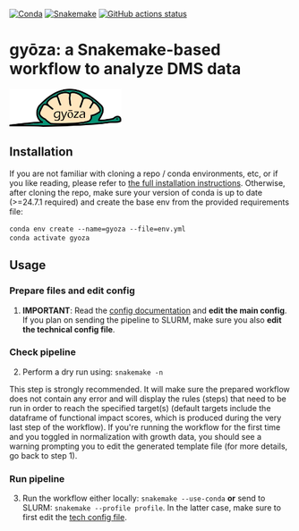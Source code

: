 [![Conda](https://img.shields.io/badge/conda-≥24.9.1-brightgreen.svg)](https://github.com/conda/conda)
[![Snakemake](https://img.shields.io/badge/snakemake-≥8.23.2-brightgreen.svg)](https://snakemake.github.io)
[![GitHub actions status](https://github.com/durr1602/gyoza/workflows/Tests/badge.svg?branch=main)](https://github.com/durr1602/gyoza/actions?query=branch%3Amain+workflow%3ATests)

# gyōza: a Snakemake-based workflow to analyze DMS data
<p align="left">
  <img src="./gyoza.png" width="200">
</p>

## Installation

If you are not familiar with cloning a repo / conda environments, etc, or if you like reading, please refer to [the full installation instructions](fulldoc/README.md). Otherwise, after cloning the repo, make sure your version of conda is up to date (>=24.7.1 required) and create the base env from the provided requirements file:
```
conda env create --name=gyoza --file=env.yml
conda activate gyoza
```

## Usage

### Prepare files and edit config
1. **IMPORTANT**: Read the [config documentation](config/README.md) and **edit the main config**. If you plan on sending the pipeline to SLURM, make sure you also **edit the technical config file**.

### Check pipeline
2. Perform a dry run using: `snakemake -n`

This step is strongly recommended. It will make sure the prepared workflow does not contain any error and will display the rules (steps) that need to be run in order to reach the specified target(s) (default targets include the dataframe of functional impact scores, which is produced during the very last step of the workflow). If you're running the workflow for the first time and you toggled in normalization with growth data, you should see a warning prompting you to edit the generated template file (for more details, go back to step 1).

### Run pipeline
3. Run the workflow either locally: `snakemake --use-conda` **or** send to SLURM: `snakemake --profile profile`. In the latter case, make sure to first edit the [tech config file](profile/config.v8+.yaml).
